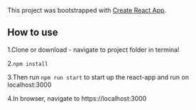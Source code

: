 This project was bootstrapped with [Create React App](https://github.com/facebook/create-react-app).



## How to use

1.Clone or download - navigate to project folder in terminal

2.``` npm install ```

3.Then run ```npm run start``` to start up the react-app and run on localhost:3000

4.In browser, navigate to https://localhost:3000

